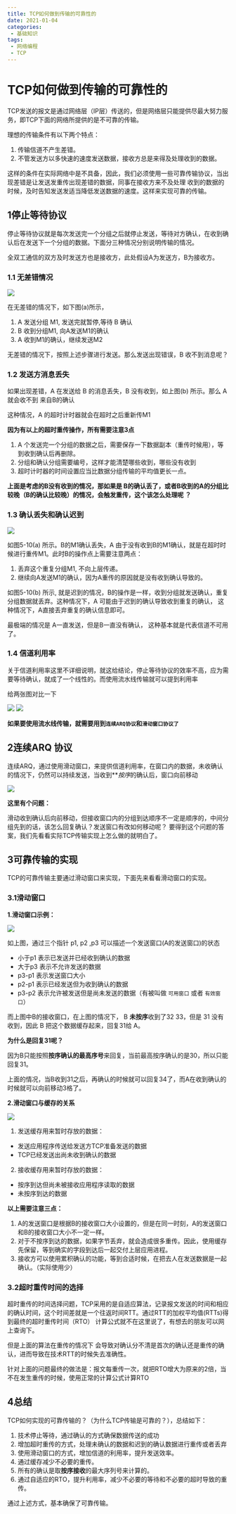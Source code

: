 ```yaml
---
title: TCP如何做到传输的可靠性的
date: 2021-01-04
categories:
 - 基础知识
tags:
 - 网络编程
 - TCP
---
```


# TCP如何做到传输的可靠性的

TCP发送的报文是通过网络层（IP层）传送的，但是网络层只能提供尽最大努力服务，即TCP下面的网络所提供的是不可靠的传输。

理想的传输条件有以下两个特点：
1. 传输信道不产生差错。
2. 不管发送方以多快速的速度发送数据，接收方总是来得及处理收到的数据。

这样的条件在实际网络中是不具备，因此，我们必须使用一些可靠传输协议，当出现差错是让发送发重传出现差错的数据，同事在接收方来不及处理
收到的数据的时候，及时告知发送发适当降低发送数据的速度。这样来实现可靠的传输。

## 1停止等待协议

停止等待协议就是每次发送完一个分组之后就停止发送，等待对方确认，在收到确认后在发送下一个分组的数据。下面分三种情况分别说明传输的情况。

全双工通信的双方及时发送方也是接收方，此处假设A为发送方，B为接收方。

### 1.1 无差错情况

![](../../assets/java/stop-wait.png)

在无差错的情况下，如下图(a)所示，
 
1. A 发送分组 M1, 发送完就暂停,等待 B 确认
2. B 收到分组M1, 向A发送M1的确认
3. A 收到M1的确认，继续发送M2

无差错的情况下，按照上述步骤进行发送。那么发送出现错误，B 收不到消息呢？

### 1.2 发送方消息丢失

如果出现差错，A 在发送给 B 的消息丢失，B 没有收到，如上图(b) 所示。那么 A 就会收不到 来自B的确认

这种情况，A 的超时计时器就会在超时之后重新传M1

**因为有以上的超时重传操作，所有需要注意3点**
1. A 个发送完一个分组的数据之后，需要保存一下数据副本（重传时候用），等到收到确认后再删除。
2. 分组和确认分组需要编号，这样才能清楚哪些收到，哪些没有收到
3. 超时计时器的时间设置应当比数据分组传输的平均值更长一点。

**上面是考虑的B没有收到的情况，那如果是 B的确认丢了，或者B收到的A的分组比较晚（B的确认比较晚）的情况，会触发重传，这个该怎么处理呢 ？** 

### 1.3 确认丢失和确认迟到

![](../../assets/java/tcp-cfm.png)

如图5-10(a) 所示。B的M1确认丢失，A 由于没有收到B的M1确认，就是在超时时候进行重传M1。此时B的操作点上需要注意两点：

1. 丢弃这个重复分组M1, 不向上层传递。
2. 继续向A发送M1的确认，因为A重传的原因就是没有收到确认导致的。

如图5-10(b) 所示, 就是迟到的情况，B的操作是一样，收到分组就发送确认，重复分组数据就丢弃。这种情况下，A 可能由于迟到的确认导致收到重复的确认，
这种情况下，A直接丢弃重复的确认信息即可。

最极端的情况是 A一直发送，但是B一直没有确认， 这种基本就是代表信道不可用了。

### 1.4 信道利用率

关于信道利用率这里不详细说明，就这给结论，停止等待协议的效率不高，应为需要等待确认，就成了一个线性的。而使用流水线传输就可以提到利用率

给两张图对比一下

![](../../assets/java/tcp-stop-wait-use1.png)
![](../../assets/java/tcp-stop-wait-use2.png)


**如果要使用流水线传输，就需要用到`连续ARQ协议`和`滑动窗口协议了`**

## 2连续ARQ 协议

连续ARQ，通过使用滑动窗口，来提供信道利用率，在窗口内的数据，未收确认的情况下，仍然可以持续发送，当收到***按序*的确认后，窗口向前移动

![](../../assets/java/arq-1.png)


**这里有个问题：**

滑动收到确认后向前移动，但接收窗口内的分组到达顺序不一定是顺序的，中间分组先到的话，该怎么回复确认？发送窗口有改如何移动呢？
要得到这个问题的答案，我们先看看实际TCP传输实现上怎么做的就明白了。

## 3可靠传输的实现

TCP的可靠传输主要通过滑动窗口来实现，下面先来看看滑动窗口的实现。

### 3.1滑动窗口

**1.滑动窗口示例：**

![](../../assets/java/slide-window.png)

如上图，通过三个指针 p1, p2 ,p3 可以描述一个发送窗口(A的发送窗口)的状态

- 小于p1 表示已发送并已经收到确认的数据
- 大于p3 表示不允许发送的数据
- p3-p1 表示发送窗口大小
- p2-p1 表示已经发送但为收到确认的数据
- p3-p2 表示允许被发送但是尚未发送的数据（有被叫做 `可用窗口` 或者 `有效窗口`）

而上图中B的接收窗口，在上图的情况下， B **未按序**收到了32 33，但是 31 没有收到，因此 B 把这个数据缓存起来，回复31给 A。

**为什么是回复31呢？**

因为B只能按照**按序确认的最高序号**来回复，当前最高按序确认的是30，所以只能回复31。

上面的情况，当B收到31之后，再确认的时候就可以回复34了，而A在收到确认的时候就可以向前移动3格了。

**2.滑动窗口与缓存的关系**

![](../../assets/java/slide-window-cache.png)

1. 发送缓存用来暂时存放的数据：
  - 发送应用程序传送给发送方TCP准备发送的数据
  - TCP已经发送出尚未收到确认的数据
2. 接收缓存用来暂时存放的数据：
  - 按序到达但尚未被接收应用程序读取的数据
  - 未按序到达的数据

**以上需要注意三点：**

1. A的发送窗口是根据B的接收窗口大小设置的，但是在同一时刻，A的发送窗口和B的接收窗口大小不一定一样。
2. 对于不按序到达的数据，如果字节丢弃，就会造成很多重传。因此，使用缓存先保留，等到确实的字段到达后一起交付上层应用进程。
3. 接收方可以使用累积确认的功能，等到合适时候，在把去人在发送数据是一起确认。（实际使用少）

### 3.2超时重传时间的选择

超时重传的时间选择问题，TCP采用的是自适应算法，记录报文发送的时间和相应的确认时间，这个时间差就是一个往返时间RTT。通过RTT的加权平均值(RTTs)得到最终的超时重传时间（RTO）
计算公式就不在这里说了，有想去的朋友可以网上查询下。

但是上面的算法在重传的情况下 会导致对确认分不清是首次的确认还是重传的确认，进而导致在技术RTT的时候失去准确性。

针对上面的问题最终的做法是：报文每重传一次，就把RTO增大为原来的2倍，当不在发生重传的时候，使用正常的计算公式计算RTO

## 4总结

TCP如何实现的可靠传输的？（为什么TCP传输是可靠的？），总结如下：

1. 技术停止等待，通过确认的方式确保数据传送的成功
2. 增加超时重传的方式，处理未确认的数据和迟到的确认数据进行重传或者丢弃
3. 使用滑动窗口的方式，增加信道的利用率，提升发送效率。
4. 通过缓存减少不必要的重传。
5. 所有的确认是取**按序接收**的最大序列号来计算的。
6. 通过自适应的RTO，提升利用率，减少不必要的等待和不必要的超时导致的重传。

通过上述方式，基本确保了可靠传输。